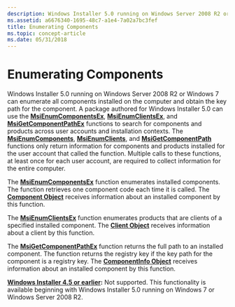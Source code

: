 ```yaml
---
description: Windows Installer 5.0 running on Windows Server 2008 R2 or Windows 7 can enumerate all components installed on the computer and obtain the key path for the component.
ms.assetid: a6676340-1695-48c7-a1e4-7a02a7bc3fef
title: Enumerating Components
ms.topic: concept-article
ms.date: 05/31/2018
---
```


# Enumerating Components

Windows Installer 5.0 running on Windows Server 2008 R2 or Windows 7 can enumerate all components installed on the computer and obtain the key path for the component. A package authored for Windows Installer 5.0 can use the [**MsiEnumComponentsEx**](/windows/desktop/api/Msi/nf-msi-msienumcomponentsexa), [**MsiEnumClientsEx**](/windows/desktop/api/Msi/nf-msi-msienumclientsexa), and [**MsiGetComponentPathEx**](/windows/desktop/api/Msi/nf-msi-msigetcomponentpathexa) functions to search for components and products across user accounts and installation contexts. The [**MsiEnumComponents**](/windows/desktop/api/Msi/nf-msi-msienumcomponentsa), [**MsiEnumClients**](/windows/desktop/api/Msi/nf-msi-msienumclientsa), and [**MsiGetComponentPath**](/windows/desktop/api/Msi/nf-msi-msigetcomponentpatha) functions only return information for components and products installed for the user account that called the function. Multiple calls to these functions, at least once for each user account, are required to collect information for the entire computer.

The [**MsiEnumComponentsEx**](/windows/desktop/api/Msi/nf-msi-msienumcomponentsexa) function enumerates installed components. The function retrieves one component code each time it is called. The [**Component Object**](components.md) receives information about an installed component by this function.

The [**MsiEnumClientsEx**](/windows/desktop/api/Msi/nf-msi-msienumclientsexa) function enumerates products that are clients of a specified installed component. The [**Client Object**](client.md) receives information about a client by this function.

The [**MsiGetComponentPathEx**](/windows/desktop/api/Msi/nf-msi-msigetcomponentpathexa) function returns the full path to an installed component. The function returns the registry key if the key path for the component is a registry key. The [**ComponentInfo Object**](componentinfo.md) receives information about an installed component by this function.

**[Windows Installer 4.5 or earlier](not-supported-in-windows-installer-4-5.md):** Not supported. This functionality is available beginning with Windows Installer 5.0 running on Windows 7 or Windows Server 2008 R2.

 

 



